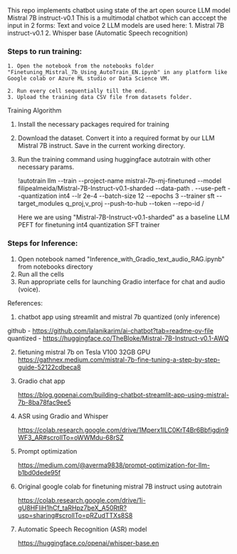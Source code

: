 This repo implements chatbot using state of the art open source LLM model Mistral 7B instruct-v0.1
This is a multimodal chatbot which can acccept the input in 2 forms: Text and voice
2 LLM models are used here:
	1. Mistral 7B instruct-v0.1
	2. Whisper base (Automatic Speech recognition)

### Steps to run training:
	
	1. Open the notebook from the notebooks folder "Finetuning_Mistral_7b_Using_AutoTrain_EN.ipynb" in any platform like Google colab or Azure ML studio or Data Science VM.

	2. Run every cell sequentially till the end.
	3. Upload the training data CSV file from datasets folder.


Training Algorithm

1. Install the necessary packages required for training
2. Download the dataset. Convert it into a required format by our LLM Mistral 7B instruct. Save in the current working directory.
3. Run the training command using huggingface autotrain with other necessary params.

	!autotrain llm --train --project-name mistral-7b-mj-finetuned --model filipealmeida/Mistral-7B-Instruct-v0.1-sharded --data-path . --use-peft --quantization int4 --lr 2e-4 --batch-size 12 --epochs 3 --trainer sft --target_modules q_proj,v_proj --push-to-hub --token <your Huggingface write token> --repo-id <your huggingface repo name>/<model name you are going to push>

	Here we are using 
		"Mistral-7B-Instruct-v0.1-sharded" as a baseline LLM
		PEFT for finetuning
		int4 quantization
		SFT trainer



### Steps for Inference:

1. Open notebook named "Inference_with_Gradio_text_audio_RAG.ipynb" from notebooks directory 
2. Run all the cells
3. Run appropriate cells for launching Gradio interface for chat and audio (voice).

	


References:

1. chatbot app using streamlit and mistral 7b quantized (only inference)

github - https://github.com/lalanikarim/ai-chatbot?tab=readme-ov-file
quantized - https://huggingface.co/TheBloke/Mistral-7B-Instruct-v0.1-AWQ

2. fietuning mistral 7b on Tesla V100 32GB GPU
https://gathnex.medium.com/mistral-7b-fine-tuning-a-step-by-step-guide-52122cdbeca8


3. Gradio chat app 

	https://blog.gopenai.com/building-chatbot-streamlit-app-using-mistral-7b-8ba78fac9ee5

4. ASR using Gradio and Whisper

	https://colab.research.google.com/drive/1Mperx1lLC0KrT4Br6Bbfigdjn9WF3_AR#scrollTo=oWWMdu-68rSZ

5. Prompt optimization

	https://medium.com/@averma9838/prompt-optimization-for-llm-b1bd0dede95f


6. Original google colab for finetuning mistral 7B instruct using autotrain
	
	https://colab.research.google.com/drive/1i-gU8HFIiH1hCf_taRHpz7beX_A50RtR?usp=sharing#scrollTo=pRZudTTXs8S8

7. Automatic Speech Recognition (ASR) model

	https://huggingface.co/openai/whisper-base.en
